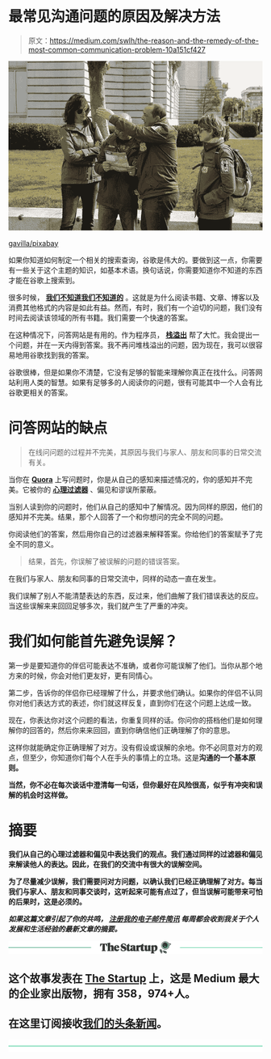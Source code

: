 # 最常见沟通问题的原因及解决方法

> 原文：<https://medium.com/swlh/the-reason-and-the-remedy-of-the-most-common-communication-problem-10a151cf427>

![](img/048d20ed94dc9d3b74cf55ea0e73307d.png)

[gavilla/pixabay](https://pixabay.com/en/friends-lost-people-talking-1255442/)

如果你知道如何制定一个相关的搜索查询，谷歌是伟大的。要做到这一点，你需要有一些关于这个主题的知识，如基本术语。换句话说，你需要知道你不知道的东西才能在谷歌上搜索到。

很多时候， [**我们不知道我们不知道的**](https://ideavisionaction.com/personal-development/what-you-dont-know-you-dont-know-can-change-your-life/) 。这就是为什么阅读书籍、文章、博客以及消费其他格式的内容是如此有益。然而，有时，我们有一个迫切的问题，我们没有时间去阅读该领域的所有书籍。我们需要一个快速的答案。

在这种情况下，问答网站是有用的。作为程序员， [**栈溢出**](https://stackoverflow.com/) 帮了大忙。我会提出一个问题，并在一天内得到答案。我不再问堆栈溢出的问题，因为现在，我可以很容易地用谷歌找到我的答案。

谷歌很棒，但是如果你不清楚，它没有足够的智能来理解你真正在找什么。问答网站利用人类的智慧。如果有足够多的人阅读你的问题，很有可能其中一个人会有比谷歌更相关的答案。

# 问答网站的缺点

> 在线问问题的过程并不完美，其原因与我们与家人、朋友和同事的日常交流有关。

当你在 [**Quora**](https://www.quora.com/) 上写问题时，你是从自己的感知来描述情况的，你的感知并不完美。它被你的 [**心理过滤器**](https://ideavisionaction.com/personal-development/your-perception-of-reality-is-skewed/) 、偏见和谬误所蒙蔽。

当别人读到你的问题时，他们从自己的感知中了解情况。因为同样的原因，他们的感知并不完美。结果，那个人回答了一个和你想问的完全不同的问题。

你阅读他们的答案，然后用你自己的过滤器来解释答案。你给他们的答案赋予了完全不同的意义。

> 结果，首先，你误解了被误解的问题的错误答案。

在我们与家人、朋友和同事的日常交流中，同样的动态一直在发生。

我们误解了别人不能清楚表达的东西，反过来，他们曲解了我们错误表达的反应。当这些误解来来回回足够多次，我们就产生了严重的冲突。

# 我们如何能首先避免误解？

第一步是要知道你的伴侣可能表达不准确，或者你可能误解了他们。当你从那个地方来的时候，你会对他们更友好，更有同情心。

第二步，告诉你的伴侣你已经理解了什么，并要求他们确认。如果你的伴侣不认同你对他们表达方式的表述，你们就这样反复，直到你们在这个问题上达成一致。

现在，你表达你对这个问题的看法，你重复同样的话。你问你的搭档他们是如何理解你的回答的，然后你来来回回，直到你确信他们正确理解了你的意思。

这样你就能确定你正确理解了对方。没有假设或误解的余地。你不必同意对方的观点，但至少，你知道你们每个人在手头的事情上的立场。这是[](https://ideavisionaction.com/personal-development/the-critical-principle-youre-violating/)**沟通的一个基本原则。**

**当然，你不必在每次谈话中澄清每一句话，但你最好在风险很高，似乎有冲突和误解的机会时这样做。**

# **摘要**

**我们从自己的心理过滤器和偏见中表达我们的观点。我们通过同样的过滤器和偏见来解读他人的表达。因此，在我们的交流中有很大的误解空间。**

**为了尽量减少误解，我们需要问对方问题，以确认我们已经正确理解了对方。每当我们与家人、朋友和同事交谈时，这听起来可能有点过了，但当误解可能带来可怕的后果时，这是必须的。**

*****如果这篇文章引起了你的共鸣，*** [***注册我的电子邮件简讯***](https://ideavisionaction.com/email-newsletter/) ***每周都会收到我关于个人发展和生活经验的最新文章的摘要。*****

**[![](img/308a8d84fb9b2fab43d66c117fcc4bb4.png)](https://medium.com/swlh)**

## **这个故事发表在 [The Startup](https://medium.com/swlh) 上，这是 Medium 最大的企业家出版物，拥有 358，974+人。**

## **在这里订阅接收[我们的头条新闻](http://growthsupply.com/the-startup-newsletter/)。**

**[![](img/b0164736ea17a63403e660de5dedf91a.png)](https://medium.com/swlh)**